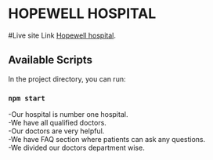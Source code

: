 # HOPEWELL HOSPITAL

#Live site Link [Hopewell hospital](https://github.com/facebook/create-react-app).

## Available Scripts

In the project directory, you can run:

### `npm start`

-Our hospital is number one hospital.
<br/>
-We have all qualified doctors.
<br/>
-Our doctors are very helpful.
<br/>
-We have FAQ section where patients can ask any questions.
<br/>
-We divided our doctors department wise.
<br/>
